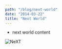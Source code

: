```yaml
---
path: "/blog/next-world"
date: "2014-03-22"
title: "Next World"
---
```


* next world content

![NeXT](./NeXT.jpg)
